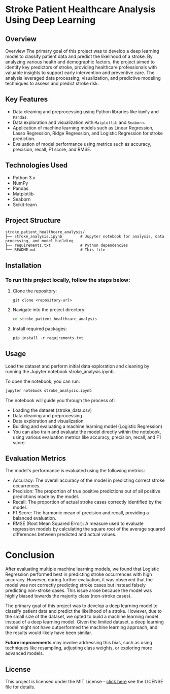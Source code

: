 # Stroke Patient Healthcare Analysis Using Deep Learning

## Overview

Overview
The primary goal of this project was to develop a deep learning model to classify patient data and predict the likelihood of a stroke. By analyzing various health and demographic factors, the project aimed to identify key predictors of stroke, providing healthcare professionals with valuable insights to support early intervention and preventive care. The analysis leveraged data processing, visualization, and predictive modeling techniques to assess and predict stroke risk.

## Key Features
- Data cleaning and preprocessing using Python libraries like `NumPy` and `Pandas`.
- Data exploration and visualization with `Matplotlib` and `Seaborn`.
- Application of machine learning models such as Linear Regression, Lasso Regression, Ridge Regression, and Logistic Regression for stroke prediction.
- Evaluation of model performance using metrics such as accuracy, precision, recall, F1 score, and RMSE.

## Technologies Used
- Python 3.x
- NumPy
- Pandas
- Matplotlib
- Seaborn
- Scikit-learn

## Project Structure

    stroke_patient_healthcare_analysis/
    ├── stroke_analysis.ipynb        # Jupyter notebook for analysis, data processing, and model building
    ├── requirements.txt             # Python dependencies
    └── README.md                    # This file

## Installation

### To run this project locally, follow the steps below:

1.  Clone the repository:

    ```git
    git clone <repository-url>
    ```
    
2.  Navigate into the project directory:
    ```cmd
    cd stroke_patient_healthcare_analysis
    ```

3.  Install required packages:
    ```python
    pip install -r requirements.txt
    ```

## Usage
Load the dataset and perform initial data exploration and cleaning by running the Jupyter notebook stroke_analysis.ipynb.

To open the notebook, you can run:

```bash
jupyter notebook stroke_analysis.ipynb
```

The notebook will guide you through the process of:

 - Loading the dataset (stroke_data.csv)
 - Data cleaning and preprocessing
 - Data exploration and visualization
 - Building and evaluating a machine learning model (Logistic Regression)
 - You can also train and evaluate the model directly within the notebook, using various evaluation metrics like accuracy, precision, recall, and F1 score.

## Evaluation Metrics
The model's performance is evaluated using the following metrics:

 - Accuracy: The overall accuracy of the model in predicting correct stroke occurrences.
 - Precision: The proportion of true positive predictions out of all positive predictions made by the model.
 - Recall: The proportion of actual stroke cases correctly identified by the model.
 - F1 Score: The harmonic mean of precision and recall, providing a balanced evaluation.
 - RMSE (Root Mean Squared Error): A measure used to evaluate regression models by calculating the square root of the average squared differences between predicted and actual values.

# Conclusion
After evaluating multiple machine learning models, we found that Logistic Regression performed best in predicting stroke occurrences with high accuracy. However, during further evaluation, it was observed that the model was not correctly predicting stroke cases but instead falsely predicting non-stroke cases. This issue arose because the model was highly biased towards the majority class (non-stroke cases).

The primary goal of this project was to develop a deep learning model to classify patient data and predict the likelihood of a stroke. However, due to the small size of the dataset, we opted to build a machine learning model instead of a deep learning model. Given the limited dataset, a deep learning model might not have outperformed the machine learning approach, and the results would likely have been similar.

**Future improvements** may involve addressing this bias, such as using techniques like resampling, adjusting class weights, or exploring more advanced models.


## License
This project is licensed under the MIT License - [click here](https://github.com/Kuldeep7k/Healthcare_Analysis_for_Stroke_Prediction/blob/main/LICENSE)  see the LICENSE file for details.